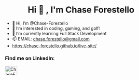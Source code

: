 <h1 align="center">Hi 👋 , I'm Chase Forestello</h1>

- 👋 Hi, I’m @Chase-Forestello
- 👀 I’m interested in coding, gaming, and golf!
- 🌱 I’m currently learning Full Stack Development
- 📫 EMAIL: chase.forestello@gmail.com
- https://chase-forestello.github.io/live-site/

<h3 align="left">Find me on LinkedIn:</h3>
<p align="left">
<a href="https://www.linkedin.com/in/chase-forestello/" target="_blank" rel="noopener noreferrer"><img align="center" src="https://raw.githubusercontent.com/rahuldkjain/github-profile-readme-generator/master/src/images/icons/Social/linked-in-alt.svg" alt="ChaseForestelloLinkedIn" height="30" width="40" /></a>
</p>

<!---
Chase-Forestello/Chase-Forestello is a ✨ special ✨ repository because its `README.md` (this file) appears on your GitHub profile.
You can click the Preview link to take a look at your changes.
--->
